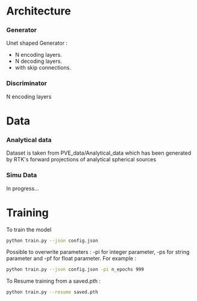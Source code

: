 # Architecture

### Generator
Unet shaped Generator : 

* N encoding layers.
* N decoding layers.
* with skip connections.


### Discriminator


N encoding layers




# Data

### Analytical data

Dataset is taken from PVE\_data/Analytical\_data which has been generated by RTK's forward projections of analytical spherical sources

### Simu Data

In progress...


# Training


To train the model 


```sh
python train.py --json config.json
```

Possible to overwrite parameters : -pi for integer parameter, -ps for string parameter and -pf for float parameter. 
For example : 

```sh 
python train.py --json config.json -pi n_epochs 999
```

To Resume training from a saved.pth : 

```sh
python train.py --resume saved.pth
```





